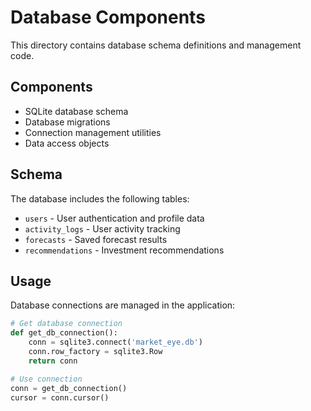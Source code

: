 # Database Components

This directory contains database schema definitions and management code.

## Components

- SQLite database schema
- Database migrations
- Connection management utilities
- Data access objects

## Schema

The database includes the following tables:

- `users` - User authentication and profile data
- `activity_logs` - User activity tracking
- `forecasts` - Saved forecast results
- `recommendations` - Investment recommendations

## Usage

Database connections are managed in the application:

```python
# Get database connection
def get_db_connection():
    conn = sqlite3.connect('market_eye.db')
    conn.row_factory = sqlite3.Row
    return conn

# Use connection
conn = get_db_connection()
cursor = conn.cursor()
```
